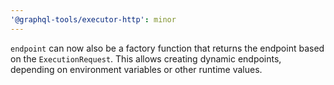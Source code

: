 ```yaml
---
'@graphql-tools/executor-http': minor
---
```


`endpoint` can now also be a factory function that returns the endpoint based on the `ExecutionRequest`. This allows creating dynamic endpoints, depending on environment variables or other runtime values.
